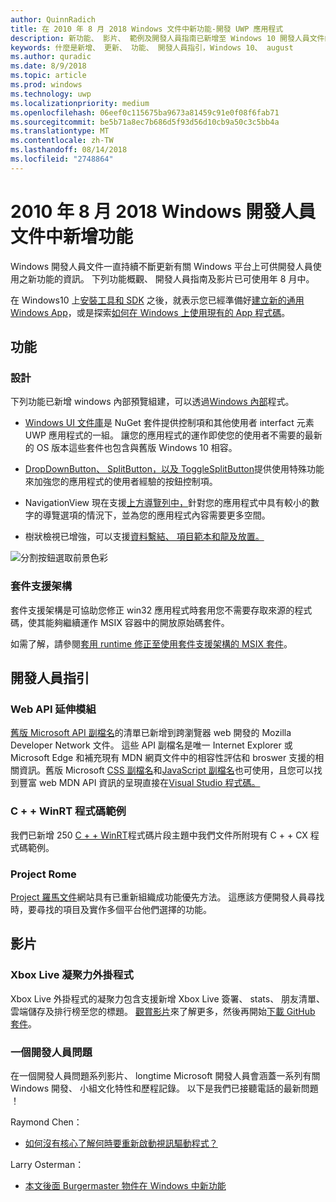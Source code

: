 ```yaml
---
author: QuinnRadich
title: 在 2010 年 8 月 2018 Windows 文件中新功能-開發 UWP 應用程式
description: 新功能、 影片、 範例及開發人員指南已新增至 Windows 10 開發人員文件的 2010 年 8 月 2018年。
keywords: 什麼是新增、 更新、 功能、 開發人員指引，Windows 10、 august
ms.author: quradic
ms.date: 8/9/2018
ms.topic: article
ms.prod: windows
ms.technology: uwp
ms.localizationpriority: medium
ms.openlocfilehash: 06eef0c115675ba9673a81459c91e0f08f6fab71
ms.sourcegitcommit: be5b71a8ec7b686d5f93d56d10cb9a50c3c5bb4a
ms.translationtype: MT
ms.contentlocale: zh-TW
ms.lasthandoff: 08/14/2018
ms.locfileid: "2748864"
---
```

# <a name="whats-new-in-the-windows-developer-docs-in-august-2018"></a>2010 年 8 月 2018 Windows 開發人員文件中新增功能

Windows 開發人員文件一直持續不斷更新有關 Windows 平台上可供開發人員使用之新功能的資訊。 下列功能概觀、 開發人員指南及影片已可使用年 8 月中。

在 Windows10 上[安裝工具和 SDK](http://go.microsoft.com/fwlink/?LinkId=821431) 之後，就表示您已經準備好[建立新的通用 Windows App](../get-started/create-uwp-apps.md)，或是探索[如何在 Windows 上使用現有的 App 程式碼](../porting/index.md)。

## <a name="features"></a>功能

### <a name="design"></a>設計

下列功能已新增 windows 內部預覽組建，可以透過[Windows 內部](https://insider.windows.com/)程式。

* [Windows UI 文件庫](https://aka.ms/winui-docs)是 NuGet 套件提供控制項和其他使用者 interfact 元素 UWP 應用程式的一組。 讓您的應用程式的運作即使您的使用者不需要的最新的 OS 版本這些套件也包含與舊版 Windows 10 相容。

* [DropDownButton、 SplitButton，以及 ToggleSplitButton](../design/controls-and-patterns/buttons.md)提供使用特殊功能來加強您的應用程式的使用者經驗的按鈕控制項。

* NavigationView 現在支援[上方導覽列中，](../design/controls-and-patterns/navigationview.md)針對您的應用程式中具有較小的數字的導覽選項的情況下，並為您的應用程式內容需要更多空間。

* 樹狀檢視已增強，可以支援[資料繫結、 項目範本和龍及放置。](../design/controls-and-patterns/tree-view.md)

![分割按鈕選取前景色彩](../design/controls-and-patterns/images/split-button-rtb.png)

### <a name="package-support-framework"></a>套件支援架構

套件支援架構是可協助您修正 win32 應用程式時套用您不需要存取來源的程式碼，使其能夠繼續運作 MSIX 容器中的開放原始碼套件。  

如需了解，請參閱[套用 runtime 修正至使用套件支援架構的 MSIX 套件](../porting/package-support-framework.md)。

## <a name="developer-guidance"></a>開發人員指引

### <a name="web-api-extensions"></a>Web API 延伸模組

[舊版 Microsoft API 副檔名](https://developer.mozilla.org/docs/Web/API/Microsoft_API_extensions)的清單已新增到跨瀏覽器 web 開發的 Mozilla Developer Network 文件。 這些 API 副檔名是唯一 Internet Explorer 或 Microsoft Edge 和補充現有 MDN 網頁文件中的相容性評估和 broswer 支援的相關資訊。舊版 Microsoft [CSS 副檔名](https://developer.mozilla.org/docs/Web/CSS/Microsoft_Extensions)和[JavaScript 副檔名](https://developer.mozilla.org/docs/Web/JavaScript/Microsoft_JavaScript_extensions)也可使用，且您可以找到豐富 web MDN API 資訊的呈現直接在[Visual Studio 程式碼。](https://code.visualstudio.com/updates/v1_25#_new-css-pseudo-selectors-and-pseudo-elements-from-mdn)

### <a name="cwinrt-code-examples"></a>C + + WinRT 程式碼範例

我們已新增 250 [C + + WinRT](../cpp-and-winrt-apis/index.md)程式碼片段主題中我們文件所附現有 C + + CX 程式碼範例。

### <a name="project-rome"></a>Project Rome

[Project 羅馬文件](https://docs.microsoft.com/windows/project-rome/)網站具有已重新組織成功能優先方法。 這應該方便開發人員尋找時，要尋找的項目及實作多個平台他們選擇的功能。

## <a name="videos"></a>影片

### <a name="xbox-live-unity-plugin"></a>Xbox Live 凝聚力外掛程式

Xbox Live 外掛程式的凝聚力包含支援新增 Xbox Live 簽署、 stats、 朋友清單、 雲端儲存及排行榜至您的標題。 [觀賞影片](https://youtu.be/fVQZ-YgwNpY)來了解更多，然後再開始[下載 GitHub 套件](https://aka.ms/UnityPlugin)。

### <a name="one-dev-question"></a>一個開發人員問題

在一個開發人員問題系列影片、 longtime Microsoft 開發人員會涵蓋一系列有關 Windows 開發、 小組文化特性和歷程記錄。 以下是我們已接聽電話的最新問題 ！

Raymond Chen：

* [如何沒有核心了解何時要重新啟動視訊驅動程式？](https://youtu.be/3SNAdyO1l5c)

Larry Osterman：

* [本文後面 Burgermaster 物件在 Windows 中新功能](https://youtu.be/0TDSbyAIvX0)